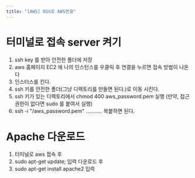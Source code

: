 ```yaml
---
title: "[AWS] OSX로 AWS연결"
---
```


# 터미널로 접속 server 켜기 
1. ssh key 를 받아 안전한 폴더에 저장
2. aws 홈페이지 EC2 에 나의 인스턴스를 우클릭 후 연결을 누르면 접속 방법이 나온다
3. 인스터스를 킨다.
4. ssh 키를 안전한 폴더(그냥 디렉토리를 만들면 된다.)로 이동 시킨다.
5. ssh 키가 있는 디렉토리에서 chmod 400 aws_password.pem 실행 (만약, 접근권한이 없다면 sudo 를 붙여서 실행)
6. ssh -i "/aws_password.pem" ........... 복붙하면 된다.


# Apache 다운로드
1. 터미널로 aws 접속 후 
2. sudo apt-get update; 입력 다운로드 후
3. sudo apt-get install apache2 입력
